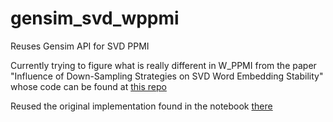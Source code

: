 # gensim_svd_wppmi

Reuses Gensim API for SVD PPMI

Currently trying to figure what is really different in W_PPMI from the paper "Influence of Down-Sampling Strategies 
on SVD Word Embedding Stability" whose code can be found at 
[this repo](https://github.com/hellrich/embedding_downsampling_comparison)

Reused the original implementation found in the notebook 
[there](https://github.com/johndpope/summerschool/blob/master/assignment/classifier/3-Embeddings_SVD_Viz.ipynb) 
